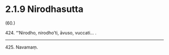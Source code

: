 

# 2.1.9 Nirodhasutta




(60.)

424\. “‘Nirodho, nirodho’ti, āvuso, vuccati… .

---

425\. Navamaṃ.





